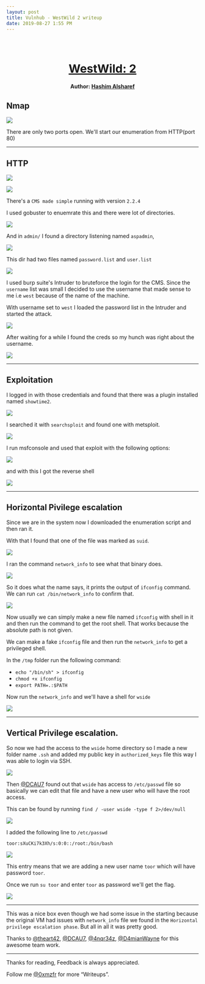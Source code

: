 ```yaml
---
layout: post
title: Vulnhub - WestWild 2 writeup
date: 2019-08-27 1:55 PM
---
```

<h1 align="center" style="font-size:30px;">
  <br>
  <a href="https://www.vulnhub.com/entry/westwild-2,351/">WestWild: 2</a>
  <br>
</h1>

<h4 align="center"> Author: <a href="https://twitter.com/hashimalshareff">  Hashim Alsharef</a></h4>

## Nmap

![](images/west2/nmap.png)

There are only two ports open. We'll start our enumeration from HTTP(port 80)

***

## HTTP

![](images/west2/website.png)

![](images/west2/version.png)

There's a `CMS made simple` running with version `2.2.4`

I used gobuster to enuemrate this and there were lot of directories.

![](images/west2/gobust.png)

And in `admin/` I found a directory listening named `aspadmin`,

![](images/west2/admin-dir.png)

This dir had two files named `password.list` and `user.list`

![](images/west2/lists.png)

I used burp suite's Intruder to bruteforce the login for the CMS.
Since the `username` list was small I decided to use the username that made sense to me i.e `west` because of the name of the machine.

With username set to `west` I loaded the password list in the Intruder and started the attack.

![](images/west2/burp-req.png)

After waiting for a while I found the creds so my hunch was right about the username.

![](images/west2/creds.png)

***

## Exploitation

I logged in with those credentials and found that there was a plugin installed named `showtime2`.

![](images/west2/plugin.png)

I searched it with `searchsploit` and found one with metsploit.

![](images/west2/exploits.png)

I run msfconsole and used that exploit with the following options:

![](images/west2/options.png)

and with this I got the reverse shell

![](images/west2/rev.png)

***

## Horizontal Pivilege escalation

Since we are in the system now I downloaded the enumeration script and then ran it.

With that I found that one of the file was marked as `suid`.

![](images/west2/suid.png)

I ran the command `network_info` to see what that binary does.

![](images/west2/working.png)

So it does what the name says, it prints the output of `ifconfig` command.
We can run `cat /bin/network_info` to confirm that.

![](images/west2/cat.png)

Now usually we can simply make a new file named `ifconfig` with shell in it and then run the command to get the root shell. That works because the absolute path is not given.

We can make a fake `ifconfig` file and then run the `network_info` to get a privileged shell.

In the `/tmp` folder run the following command:

* `echo "/bin/sh" > ifconfig`
* `chmod +x ifconfig`
* `export PATH=.:$PATH`

Now run the `network_info` and we'll have a shell for `wside`

![](images/west2/wside-shell.png)

***

## Vertical Privilege escalation.

So now we had the access to the `wside` home directory so I made a new folder name `.ssh` and added my public key in `authorized_keys` file this way I was able to login via SSH.

![](images/west2/ssh.png)

Then [@DCAU7]() found out that `wside` has access to `/etc/passwd` file so basically we can edit that file and have a new user who will have the root access.

This can be found by running `find / -user wside -type f 2>/dev/null`

![](images/west2/rights.png)

I added the following line to `/etc/passwd`

```
toor:sXuCKi7k3Xh/s:0:0::/root:/bin/bash
```

![](images/west2/new-user.png)

This entry means that we are adding a new user name `toor` which will have password `toor`.

Once we run `su toor` and enter `toor` as password we'll get the flag.

![](images/west2/root.png)

***

This was a nice box even though we had some issue in the starting because the original VM had issues with `network_info` file we found in the `Horizontal privilege escalation phase`. But all in all it was pretty good.

Thanks to [@theart42](https://twitter.com/theart42), [@DCAU7](https://twitter.com/DCAU7), [@4nqr34z](https://twitter.com/4nqr34z), [@D4mianWayne](https://twitter.com/D4mianWayne) for this awesome team work.

***

Thanks for reading, Feedback is always appreciated.

Follow me [@0xmzfr](https://twitter.com/0xmzfr) for more “Writeups”.
